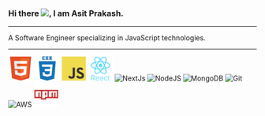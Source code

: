 ### Hi there <img src="https://raw.githubusercontent.com/MartinHeinz/MartinHeinz/master/wave.gif" width="30px">,  I am Asit Prakash.

---

A Software Engineer specializing in JavaScript technologies.

---

<img src="https://github.com/devicons/devicon/blob/master/icons/html5/html5-original.svg" alt="HTML" width="50" height="50"/> <img src="https://github.com/devicons/devicon/blob/master/icons/css3/css3-plain-wordmark.svg" alt="CSS" width="50" height="50"/>
<img src="https://github.com/devicons/devicon/blob/master/icons/javascript/javascript-original.svg" alt="JavaScript" width="50" height="50"/> 
<img src="https://github.com/devicons/devicon/blob/master/icons/react/react-original-wordmark.svg" alt="ReactJs" width="50" height="50"/> 
<img src="https://styles.redditmedia.com/t5_3h7yi/styles/communityIcon_9ds9kugm99g51.png?width=256&s=3ee4c30d4736dc4024319d53c20c6dacb5d11bb0" alt="NextJs" width="50" height="50" /> 
<img src="https://www.paceit.co.uk/wp-content/uploads/2019/08/node-js-logo.jpg" alt="NodeJS" width="100" height="50"/>
<img src="https://miro.medium.com/max/900/1*b0TtGI6gWFLltL1QkRxVdg.png" alt="MongoDB" width="100" height="50"/>
<img src="https://i.pinimg.com/originals/84/9d/ac/849dac53ec386861333e6f24be7ce33f.jpg" alt="Git" width="70" height="50"/>
<img src="https://www.digitaltveurope.com/files/2017/09/Amazon-Web-Services1.jpg" alt="AWS" width="50" height="50"/>
<img src="https://github.com/devicons/devicon/blob/master/icons/npm/npm-original-wordmark.svg" alt="npm" width="50" height="50"/> 

<!--
**asit-prakash/asit-prakash** is a ✨ _special_ ✨ repository because its `README.md` (this file) appears on your GitHub profile.

Here are some ideas to get you started:

- 🔭 I’m currently working on ...
- 🌱 I’m currently learning ...
- 👯 I’m looking to collaborate on ...
- 🤔 I’m looking for help with ...
- 💬 Ask me about ...
- 📫 How to reach me: ...
- 😄 Pronouns: ...
- ⚡ Fun fact: ...
-->
